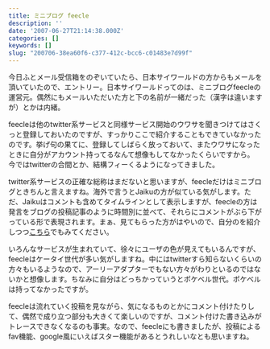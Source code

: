 ```yaml
---
title: ミニブログ feecle
description: ''
date: '2007-06-27T21:14:38.000Z'
categories: []
keywords: []
slug: "200706-38ea60f6-c377-412c-bcc6-c01483e7d99f"
---
```

今日ふとメール受信箱をのぞいていたら、日本サイワールドの方からもメールを頂いていたので、エントリー。日本サイワールドってのは、ミニブログfeecleの運営元。偶然にもメールいただいた方と下の名前が一緒だった（漢字は違いますが）とかは内緒。

feecleは他のtwitter系サービスと同様サービス開始のウワサを聞きつけてはさくっと登録しておいたのですが、すっかりここで紹介することもできていなかったのです。挙げ句の果てに、登録してしばらく放っておいて、またウワサになったときに自分がアカウント持ってるなんて想像もしてなかったくらいですから。  
今ではtwitterの合間とか、結構フィーくるようになってきました。

twitter系サービスの正確な総称はまだないと思いますが、feecleだけはミニブログときちんと言えますね。海外で言うとJaikuの方が似ている気がします。ただ、Jaikuはコメントも含めてタイムラインとして表示しますが、feecleの方は発言をブログの投稿記事のように時間別に並べて、それらにコメントがぶら下がっている形で表現されます。まぁ、見てもらった方がはやいので、自分のを紹介しつつ[こちら](http://hiro.feecle.jp)でもみてください。

いろんなサービスが生まれていて、徐々にユーザの色が見えてもいるんですが、feecleはケータイ世代が多い気がしますね。中にはtwitterすら知らないくらいの方々もいるようなので、アーリーアダプターでもない方々がわりといるのではないかと想像します。ちなみに自分はどっちかっていうとポケベル世代。ポケベルは持ってなかったですが。

feecleは流れていく投稿を見ながら、気になるものとかにコメント付けたりして、偶然で成り立つ部分も大きくて楽しいのですが、コメント付けた書き込みがトレースできなくなるのも事実。なので、feecleにも書きましたが、投稿によるfav機能、google風にいえばスター機能があるとうれしいなとも思いますね。